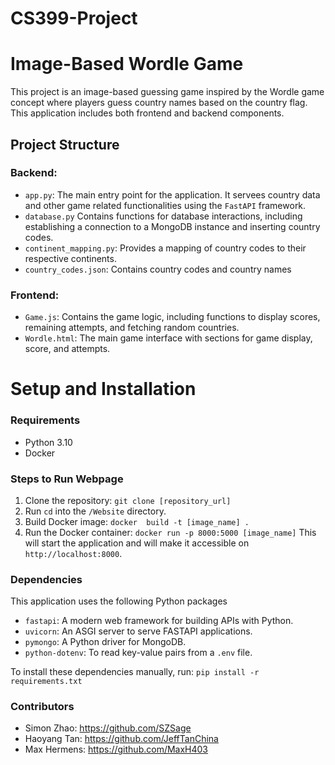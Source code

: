 # CS399-Project

# Image-Based Wordle Game
This project is an image-based guessing game inspired by the Wordle game concept where players guess country names based on the country flag. This application includes both frontend and backend components.

## Project Structure
### Backend: 
- `app.py`: The main entry point for the application. It servees country data and other game related functionalities using the `FastAPI` framework.
- `database.py` Contains functions for database interactions, including establishing a connection to a MongoDB instance and inserting country codes.
- `continent_mapping.py`: Provides a mapping of country codes to their respective continents.
- `country_codes.json`: Contains country codes and country names

### Frontend:
- `Game.js`: Contains the game logic, including functions to display scores, remaining attempts, and fetching random countries.
- `Wordle.html`: The main game interface with sections for game display, score, and attempts.

# Setup and Installation
### Requirements
- Python 3.10
- Docker

### Steps to Run Webpage
1. Clone the repository: `git clone [repository_url]`
2. Run `cd` into the `/Website` directory.
3. Build Docker image: `docker  build -t [image_name] .`
4. Run the Docker container: `docker run -p 8000:5000 [image_name]`
This will start the application and will make it accessible on `http://localhost:8000`.

### Dependencies

This application uses the following Python packages
- `fastapi`: A modern web framework for building APIs with Python.
- `uvicorn`: An ASGI server to serve FASTAPI applications.
- `pymongo`: A Python driver for MongoDB.
- `python-dotenv`: To read key-value pairs from a `.env` file.

To install these dependencies manually, run: `pip install -r requirements.txt`

### Contributors 
- Simon Zhao: https://github.com/SZSage
- Haoyang Tan: https://github.com/JeffTanChina
- Max Hermens: https://github.com/MaxH403

